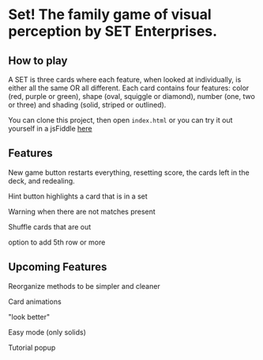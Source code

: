 Set! The family game of visual perception by SET Enterprises.
=================

How to play
-----------
A SET is three cards where each feature, when looked at individually, is either all the same OR all different. Each card contains four features: color (red, purple or green), shape (oval, squiggle or diamond), number (one, two or three) and shading (solid, striped or outlined).

You can clone this project, then open `index.html` or
you can try it out yourself in a jsFiddle [here](https://jsfiddle.net/cdallasanta/zqak5934/)


Features
-----------
New game button restarts everything, resetting score, the cards left in the deck, and redealing.

Hint button highlights a card that is in a set

Warning when there are not matches present

Shuffle cards that are out

option to add 5th row or more


Upcoming Features
-----------
Reorganize methods to be simpler and cleaner

Card animations

"look better"

Easy mode (only solids)

Tutorial popup
